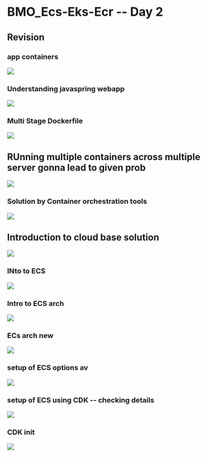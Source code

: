 # BMO_Ecs-Eks-Ecr  -- Day 2

## Revision 

### app containers 

<img src="images/rev1.png">

### Understanding javaspring webapp

<img src="images/java1.png">

### Multi Stage Dockerfile 

<img src="images/java2.png">


## RUnning multiple containers across multiple server gonna lead to given prob

<img src="images/prob.png">

### Solution by Container orchestration tools 

<img src="images/solu1.png">

## Introduction to cloud base solution 

<img src="iamges/sol2.png">

### INto to ECS 

<img src="images/ecs1.png">

### Intro to ECS arch 

<img src="images/ecs2.png">

### ECs arch new 

<img src="images/ecs3.png">

### setup of ECS options av

<img src="images/ecs_setup.png">

### setup of ECS using CDK -- checking details 

<img src="images/cdk1.png">

### CDK init 

<img src="images/cdk2.png">

